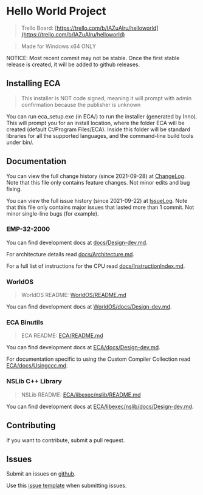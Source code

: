 # Hello World Project

> Trello Board: [https://trello.com/b/IAZuAlru/helloworld](https://trello.com/b/IAZuAlru/helloworld)

> Made for Windows x64 ONLY

NOTICE: Most recent commit may not be stable. Once the first stable release is created, it will be added to github releases.

## Installing ECA

> This installer is NOT code signed, meaning it will prompt with admin confirmation because the publisher is unknown

You can run eca_setup.exe (in ECA/) to run the installer (generated by Inno). This will prompt you for an install location, where the folder ECA will be created (default C:/Program Files/ECA). Inside this folder will be standard libraries for all the supported languages, and the command-line build tools under bin/.

## Documentation

You can view the full change history (since 2021-09-28) at [ChangeLog](ChangeLog). Note that this file only contains feature changes. Not minor edits and bug fixing.

You can view the full issue history (since 2021-09-22) at [IssueLog](IssueLog). Note that this file only contains major issues that lasted more than 1 commit. Not minor single-line bugs (for example).

### EMP-32-2000

You can find development docs at [docs/Design-dev.md](docs/Design-dev.md).

For architecture details read [docs/Architecture.md](docs/Architecture.md).

For a full list of instructions for the CPU read [docs/InstructionIndex.md](docs/InstructionIndex.md).

### WorldOS

> WorldOS README: [WorldOS/README.md](WorldOS/README.md)

You can find development docs at [WorldOS/docs/Design-dev.md](WorldOS/docs/Design-dev.md).

### ECA Binutils

> ECA README: [ECA/README.md](ECA/README.md)

You can find development docs at [ECA/docs/Design-dev.md](ECA/docs/Design-dev.md).

For documentation specific to using the Custom Compiler Collection read [ECA/docs/Usingccc.md](ECA/docs/Usingccc.md).

### NSLib C++ Library

> NSLib README: [ECA/libexec/nslib/README.md](ECA/libexec/nslib/README.md)

You can find development docs at [ECA/libexec/nslib/docs/Design-dev.md](ECA/libexec/nslib/docs/Design-dev.md).

## Contributing

If you want to contribute, submit a pull request.

## Issues

Submit an issues on [github](https://github.com/flamechain/HelloWorld/issues).

Use this [issue template](IssueTemplate) when submitting issues.

